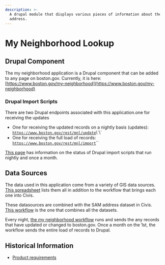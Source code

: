 ```yaml
---
description: >-
  A drupal module that displays various pieces of information about the entered
  address.
---
```


# My Neighborhood Lookup

## Drupal Component 

The my neighborhood application is a Drupal component that can be added to any page on boston.gov. Currently, it is here: [https://www.boston.gov/my-neighborhood](https://www.boston.gov/my-neighborhood) 

### Drupal Import Scripts

There are two Drupal endpoints associated with this application.one for receiving the updates

* One for receiving the updated records on a nightly basis \(updates\): [`https://www.boston.gov/rest/mnl/update`](https://www.boston.gov/rest/mnl/update?)\`\`
* One for receiving the full load of records: [`https://www.boston.gov/rest/mnl/import`](https://www.boston.gov/rest/mnl/import)\`\`

[This page](https://content.boston.gov/admin/config/services/mnl) has information on the status of Drupal import scripts that run nightly and once a month. 

## Data Sources

The data used in this application come from a variety of GIS data sources. [This spreadsheet](https://docs.google.com/spreadsheets/d/1TsVNjMCO8yMbAEWCAfy24xx8HnTNvL5cJ58sg1nQAtQ/edit?usp=sharing) lists them all in addition to the workflow that brings each one into Civis. 

These datasources are combined with the SAM address dataset in Civis. [This workflow](https://github.com/CityOfBoston/civis_pipelines/blob/dcfe088e154f010e9090ee3d57130882d7dbdaaa/workflows/my_neighborhood.yaml) is the one that combines all the datasets. 

Every night, [the my neighborhood workflow](https://github.com/CityOfBoston/civis_pipelines/blob/dcfe088e154f010e9090ee3d57130882d7dbdaaa/workflows/my_neighborhood.yaml) runs and sends the any records that have updated or changed to boston.gov. Once a month on the 1st, the workflow sends the entire load of records to Drupal.

## Historical Information

* [Product requirements](https://docs.google.com/document/d/1w_BknpFRHAudTEO2wdSdPIFboNSroY5LHmMWn4vwjRA/edit#heading=h.kfsq8a92ggxf)





